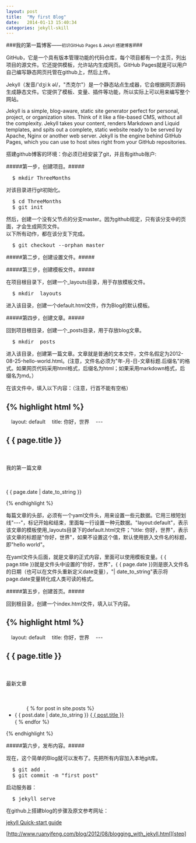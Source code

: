 ```yaml
---
layout: post
title:  "My first Blog"
date:   2014-01-13 15:40:34
categories: jekyll-skill
---
```



###我的第一篇博客——<small class="muted">初识GitHub Pages & Jekyll 搭建博客</small>###

GitHub，它是一个具有版本管理功能的代码仓库，每个项目都有一个主页，列出项目的源文件。它还提供模板，允许站内生成网页。GitHub Pages就是可以用户自己编写静态网页托管在github上，然后上传。

Jekyll（发音/'dʒiːk əl/，"杰克尔"）是一个静态站点生成器，它会根据网页源码生成静态文件。它提供了模板、变量、插件等功能，所以实际上可以用来编写整个网站。

Jekyll is a simple, blog-aware, static site generator perfect for personal, project, or organization sites. Think of it like a file-based CMS, without all the complexity. Jekyll takes your content, renders Markdown and Liquid templates, and spits out a complete, static website ready to be served by Apache, Nginx or another web server. Jekyll is the engine behind GitHub Pages, which you can use to host sites right from your GitHub repositories.

搭建github博客的环境：你必须已经安装了git，并且有github账户:

#####第一步，创建项目。#####
<pre>
  $ mkdir ThreeMonths
</pre>

对该目录进行git初始化。
<pre>
  $ cd ThreeMonths
  $ git init
</pre>

然后，创建一个没有父节点的分支master。因为github规定，只有该分支中的页面，才会生成网页文件。<br>以下所有动作，都在该分支下完成。

<pre>
  $ git checkout --orphan master
</pre>

#####第二步，创建设置文件。#####

#####第三步，创建模板文件。#####

在项目根目录下，创建一个_layouts目录，用于存放模板文件。
<pre>
  $ mkdir _layouts
</pre>

进入该目录，创建一个default.html文件，作为Blog的默认模板。


#####第四步，创建文章。#####

回到项目根目录，创建一个_posts目录，用于存放blog文章。

<pre>
  $ mkdir _posts
</pre>

进入该目录，创建第一篇文章。文章就是普通的文本文件，文件名假定为2012-08-25-hello-world.html。(注意，文件名必须为"年-月-日-文章标题.后缀名"的格式。如果网页代码采用html格式，后缀名为html；如果采用markdown格式，后缀名为md。）

在该文件中，填入以下内容：（注意，行首不能有空格）

{% highlight html %}
  ---
　layout: default
　title: 你好，世界
　---
　<h2>{ { page.title }}</h2>
　<p>我的第一篇文章</p>
　<p>{ { page.date | date_to_string }}</p>
{% endhighlight %}

每篇文章的头部，必须有一个yaml文件头，用来设置一些元数据。它用三根短划线"---"，标记开始和结束，里面每一行设置一种元数据。"layout:default"，表示该文章的模板使用_layouts目录下的default.html文件；"title: 你好，世界"，表示该文章的标题是"你好，世界"，如果不设置这个值，默认使用嵌入文件名的标题，即"hello world"。

在yaml文件头后面，就是文章的正式内容，里面可以使用模板变量。{ { page.title }}就是文件头中设置的"你好，世界"，{ { page.date }}则是嵌入文件名的日期（也可以在文件头重新定义date变量），"| date_to_string"表示将page.date变量转化成人类可读的格式。

#####第五步，创建首页。#####

回到根目录，创建一个index.html文件，填入以下内容。

{% highlight html %}
  ---
　layout: default
　title: 你好，世界
　---
　<h2>{ { page.title }}</h2>
　<p>最新文章</p>
　<ul>
　　 { % for post in site.posts %}
    <li>{ { post.date | date_to_string }} <a href="{ { site.baseurl }}{ { post.url }}">{ { post.title }}</a></li>
    { % endfor %}
　</ul>
{% endhighlight %}


#####第六步，发布内容。#####

现在，这个简单的Blog就可以发布了。先把所有内容加入本地git库。

<pre>
  $ git add .
  $ git commit -m "first post"
</pre>

启动服务器：

<pre>
  $ jekyll serve
</pre>


在github上搭建blog的步骤及原文参考网址：

[jekyll Quick-start guide](http://jekyllrb.com/docs/quickstart/ "jekyll guide")

[http://www.ruanyifeng.com/blog/2012/08/blogging_with_jekyll.html][step]


<!-- Check out the [Jekyll docs][jekyll] for more info on how to get the most out of Jekyll. File all bugs/feature requests at [Jekyll's GitHub repo][jekyll-gh]. -->

[jekyll-gh]: https://github.com/mojombo/jekyll
[step]:    http://www.ruanyifeng.com/blog/2012/08/blogging_with_jekyll.html
